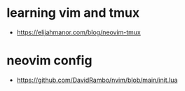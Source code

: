 # learning vim and tmux
- https://elijahmanor.com/blog/neovim-tmux

# neovim config
- https://github.com/DavidRambo/nvim/blob/main/init.lua
